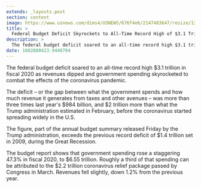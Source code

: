 ```yaml
--- 
extends: _layouts.post 
section: content 
image: https://www.usnews.com/dims4/USNEWS/676f4e6/2147483647/resize/1200x%3E/quality/85/?url=http%3A%2F%2Fmedia.beam.usnews.com%2Fdc%2F74%2Fe264d47b4efdb3696fb95dcea3ee%2F170814-treasurydepartment-stock.jpg 
title: > 
  Federal Budget Deficit Skyrockets to All-Time Record High of $3.1 Trillion 
description: > 
  The federal budget deficit soared to an all-time record high $3.1 trillion in fiscal 2020 as revenues dipped and government spending skyrocketed to combat the effects of the coronavirus pandemic.The figure, part of the annual budget summary released Friday by the Trump administration, exceeds the previous record deficit of $1.4 trillion set in 2009, during the Great Recession.The budget report shows that government spending rose a staggering 47.3% in fiscal 2020, to $6.55 trillion.Roughly a third of that spending can be attributed to the $2.2 trillion coronavirus relief package passed by Congress in March.Revenues fell slightly, down 1.2% from the previous year. 
date: 1602880423.9446704 
--- 
```

The federal budget deficit soared to an all-time record high $3.1 trillion in fiscal 2020 as revenues dipped and government spending skyrocketed to combat the effects of the coronavirus pandemic.

The deficit – or the gap between what the government spends and how much revenue it generates from taxes and other avenues – was more than three times last year's $984 billion, and $2 trillion more than what the Trump administration estimated in February, before the coronavirus started spreading widely in the U.S.

The figure, part of the annual budget summary released Friday by the Trump administration, exceeds the previous record deficit of $1.4 trillion set in 2009, during the Great Recession.

The budget report shows that government spending rose a staggering 47.3% in fiscal 2020, to $6.55 trillion. Roughly a third of that spending can be attributed to the $2.2 trillion coronavirus relief package passed by Congress in March. Revenues fell slightly, down 1.2% from the previous year.